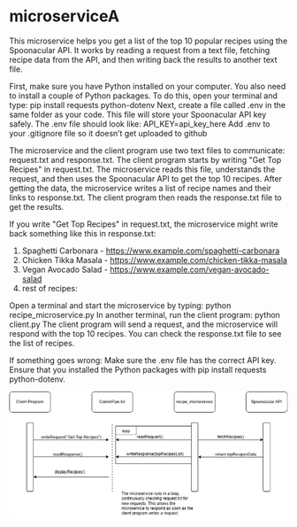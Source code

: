 # microserviceA
This microservice helps you get a list of the top 10 popular recipes using the Spoonacular API. It works by reading a request from a text file, fetching recipe data from the API, and then writing back the results to another text file.

First, make sure you have Python installed on your computer. You also need to install a couple of Python packages. To do this, open your terminal and type: pip install requests python-dotenv
Next, create a file called .env in the same folder as your code. This file will store your Spoonacular API key safely. The .env file should look like: API_KEY=api_key_here
Add .env to your .gitignore file so it doesn’t get uploaded to github

The microservice and the client program use two text files to communicate: request.txt and response.txt. The client program starts by writing "Get Top Recipes" in request.txt. The microservice reads this file, understands the request, and then uses the Spoonacular API to get the top 10 recipes.
After getting the data, the microservice writes a list of recipe names and their links to response.txt. The client program then reads the response.txt file to get the results.

If you write "Get Top Recipes" in request.txt, the microservice might write back something like this in response.txt:

1. Spaghetti Carbonara - https://www.example.com/spaghetti-carbonara
2. Chicken Tikka Masala - https://www.example.com/chicken-tikka-masala
3. Vegan Avocado Salad - https://www.example.com/vegan-avocado-salad
4. rest of recipes:

Open a terminal and start the microservice by typing: python recipe_microservice.py
In another terminal, run the client program: python client.py
The client program will send a request, and the microservice will respond with the top 10 recipes. You can check the response.txt file to see the list of recipes.

If something goes wrong:
Make sure the .env file has the correct API key.
Ensure that you installed the Python packages with pip install requests python-dotenv.

![UML Sequence Diagram](./microserviceA.png)
